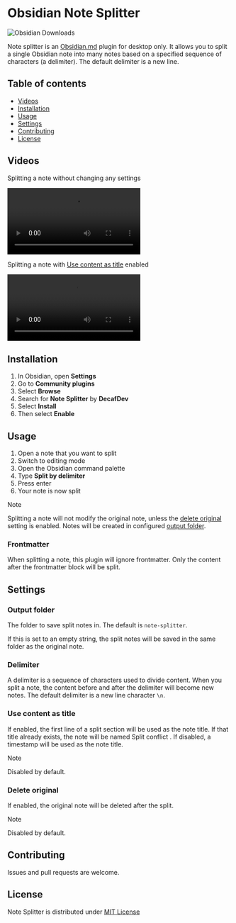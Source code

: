 # Obsidian Note Splitter

![Obsidian Downloads](https://img.shields.io/badge/dynamic/json?logo=obsidian&color=%23483699&label=downloads&query=%24%5B%22note-splitter%22%5D.downloads&url=https%3A%2F%2Fraw.githubusercontent.com%2Fobsidianmd%2Fobsidian-releases%2Fmaster%2Fcommunity-plugin-stats.json)

Note splitter is an [Obsidian.md](https://obsidian.md) plugin for desktop only. It allows you to split a single Obsidian note into many notes based on a specified sequence of characters (a delimiter). The default delimiter is a new line.

## Table of contents

-   [Videos](#videos)
-   [Installation](#installation)
-   [Usage](#usage)
-   [Settings](#settings)
-   [Contributing](#contributing)
-   [License](#license)

## Videos

Splitting a note without changing any settings

<video src="https://github.com/decaf-dev/obsidian-note-splitter/assets/40307803/b15117e8-a297-4353-b705-13e7713872ef" controls="controls" style="max-width: 100%;">
  Your browser does not support the video tag.
</video>

Splitting a note with [Use content as title](#use-content-as-title) enabled

<video src="https://github.com/decaf-dev/obsidian-note-splitter/assets/40307803/fe4edb7c-4f4d-4f3e-b1a8-a42cd2a23706" controls="controls" style="max-width: 100%;">
  Your browser does not support the video tag.
</video>


## Installation

1. In Obsidian, open **Settings**
2. Go to **Community plugins**
3. Select **Browse**
4. Search for **Note Splitter** by **DecafDev**
5. Select **Install**
6. Then select **Enable**

## Usage

1. Open a note that you want to split
2. Switch to editing mode
3. Open the Obsidian command palette
4. Type **Split by delimiter**
5. Press enter
6. Your note is now split

>[!NOTE]
> Splitting a note will not modify the original note, unless the [delete original](#delete-original) setting is enabled. Notes will be created in configured [output folder](#output-folder).

### Frontmatter

When splitting a note, this plugin will ignore frontmatter. Only the content after the frontmatter block will be split.

## Settings

### Output folder

The folder to save split notes in. The default is `note-splitter`.

If this is set to an empty string, the split notes will be saved in the same folder as the original note.

### Delimiter

A delimiter is a sequence of characters used to divide content. When you split a note, the content before and after the delimiter will become new notes. The default delimiter is a new line character `\n`.

### Use content as title

If enabled, the first line of a split section will be used as the note title. If that title already exists, the note will be named Split conflict <random-uuid>. If disabled, a timestamp will be used as the note title.

> [!NOTE]
> Disabled by default.

### Delete original

If enabled, the original note will be deleted after the split.

> [!NOTE]
> Disabled by default.

## Contributing

Issues and pull requests are welcome.

## License

Note Splitter is distributed under [MIT License](https://github.com/decaf-dev/obsidian-note-splitter/blob/master/LICENSE)
